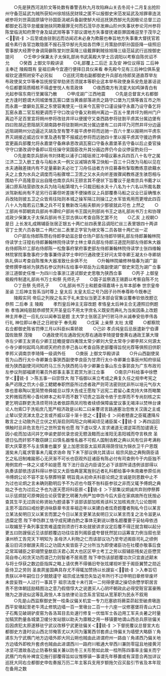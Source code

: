 <!-- { "loadSidebar": true } -->
　　○先是狭西河洮阶文等处数有番警去秋九月攻陷麻山关去冬闰十二月复出抢阶州守备范延武为贼所获知州徐旭括民财赎之匿不以报御史宋范发延武及旭罪章连洮岷参将刘世英固原镇守孙国臣洮岷兵备副使郜大经巡抚狭西郜光先因极论总督三边都御史石茂华怠缓废驰扶同欺蔽罪无何而石茂华亦发麻山阶州失事状参论河州参将陈堂临洮知府萧守身及延武旭等事下部议谓地方失事督抚诸臣罪固难逭至于茂华之＜锍-釒＞后至或由驻劄远而访闻迟未必身为欺蔽也奉旨地方失事重大督抚官若威令素行各官岂敢隐匿不报石茂华郜光先姑各罚俸三月策励供职孙国臣降一级照旧管事郜大经萧守身调简僻陈堂刘世英降三级戴罪剿贼徐旭降三级范延武行巡按御史提问
　　○壬申少保兼太子太保礼部尚书武英殿大学士吕调阳以考察自陈优诏不允
　　○癸酉  上御文华殿讲读
　　○礼部覆上二后迁  主及安  神位议得旨  二后神主奉迁  陵殿既有  皇祖旧典今宜遵行便择日具仪来看  奉先殿今见有三后神位俱系皇祖钦定遵照祔安不必另拟
　　○巡抚河南右副都御史升兵部右侍郎吴道直荐举左布政使吴文华等奉旨抚按官举劾贤否须就本等职业这本举布政使身系安危是甚话说今后都要简质精核不得虚誉悦人有乖政体
　　○夜西南方有流星大如鸡弹青白有光起参宿东南行至翼宿乃散
　　○甲戌湖广江西地震
　　○先是总督宣大右都御史方逢时题谓大同城堡惟瓦窑口堡当黄酋部落进贡之路守口堡为兀慎等酋互市之所而永嘉一堡僻处瓦窑之东使容夷使无一往来今瓦窑守口谨设操守永嘉乃设守备乞将瓦窑永嘉二官互相更调而于守口改设守备又称朔州离边一百五十里井坪为朔州门户离边不足百里宜将朔州参将改驻井坪以便援守又查西路参将驻劄平虏其分属边堡有四曰败胡近恩阻胡灭胡南路参将驻劄朔州其分属边堡有二曰井坪乃河然井坪分边逼近阻胡朔州分边逼近灭胡及至有警不报平虏参将而远驰一百六十里以报朔州平虏东界灭胡接近威远仅半里及遇有警不报威远参将而远驰四十里以报平虏其守援边界俱宜更画兵部覆允将永嘉堡守备麻承恩改调瓦窑口守备永嘉堡革去守备以后止委官操守守口堡改调守备即以现任操守吴国臣改升其分画边界仍今会议停妥酌处归一
　　○先是南京兵部尚书刘体乾以浦子口城垣濒江冲塌议募水兵四百八十名守之属江济二卫入册工食与马船水夫一例又议减锦衣等卫快船一百三十只改为马船以见在水夫通融差拨内有不足量募新夫必壮丁习舟任战者方许应募春秋掣取教练意欲藉水夫之上食为水兵之调度而马船骤增二卫苦之又水夫向听差拨骤闻教练遂生骇怨相与围劫千户高隆意议出自隆也南京兵科王颐言其不便状下旨覆议于是南京兵书戴才以浦口原系陆营欲改水兵为陆马船第增九十只裁旧船水夫十八名为十六名以所裁名数派驾新船尚有不足另行召募但听差拨不便操练议上兵部覆奏马船之议业已妥确惟水兵改陆则彼五卫之众皆焉往陆则本城之操军隔江则操江之水军皆焉用而更增此四百八十人为哉若云已集之兵不可复散新改马船夫额尚少那彼就此可也  上然之
　　○工部尚书郭朝宾兵部尚书谭纶户部尚书王国光刑部尚书王之诰礼部尚书万士和协理戎政少保兼太子太保兵部尚书王崇古俱以考查自陈乞罢不允
　　○乙亥  上视朝○是日  上长发礼成赐辅臣张居正银五十两纻丝四表里吕调阳纻丝三表里银四十两讲官丁士羙六员各银二十两纻丝二表里正字官为继文等二员各银十两纻丝一疋
　　○户部左侍郎陈瓒右侍郎李幼滋总督仓场户部左侍郎毕锵礼部左侍郎兼翰林院侍读学士汪镗右侍郎兼翰林院侍读学士林士章兵部左侍郎汪道昆刑部左侍郎朱大器右侍郎陈炌工部右侍郎陈一松詹事府掌府事吏部左侍郎兼翰林院侍读学士张四维翰林院掌院事詹事府少詹事兼侍读学士申时行通政使王好问太常寺卿王凝太仆寺卿胡执礼俱以考查自陈惟朱大器准致仕余俱不允
　　○升翰林院编修林偕春为湖广副使修撰李维祯为狭西右参议刑科左给事中郑岳为云南副使湖广御史宋范为湖广佥事浙江道御史任惟一为四川佥事浙江道试御史史思敬为狭西佥事
　　○丙子  上御皇极殿传制遣礼部尚书万士和祭  先师孔子
　　○国子监祭酒王锡爵以考察自陈不允
　　○丁丑祭  先师孔子
　　○礼部尚书万士和题查得嘉靖十五年本部奉  世宗皇帝圣谕  三后神主皆系当时尊上  皇太后  太皇太后之号乃因子孙所奉尊称今既奉迁
　　陵殿实同  帝后之列揆之名实于礼未宜似当更正本部会官集议覆奉钦依改题讫恭照  二后奉  主  陵殿
　　孝烈皇后神主无容改题  孝恪皇太后神主合无遵照旧例题称  孝恪渊纯慈懿恭顺赞天开圣皇后不用太字庶名义既安而典礼为当矣因条上改题  神主并奉迁一应礼仪以闻奉旨是题  主大学士张居正护行驸马许从诚奉安伯李伟各行礼  神位即以奉迁之日祔安于  奉先殿
　　○戊寅  上亲祭  太社  太稷
　　○都察院右佥都御史陈省罚俸三月以科臣纠乘轿故
　　○己卯  孝贞纯皇后忌辰遣新宁伯谭国佐致祭  茂陵
　　○通政使司左通政倪光荐右通政李琦提督誊黄右通政王篆大理寺左少卿王友贤右少卿王廷瞻提督四夷馆太常少卿刘大受太常寺少卿李邦义何源太仆寺少卿何起鸣乌昇顺天府府丞李己各以考查自陈吏部覆得旨倪光荐等俱照旧供职李邦义调南京李琦降一级调外任
　　○庚辰  上御文华殿讲读
　　○升山西副使吴哲为山西行太仆寺卿兼佥事狭西副使李良臣为甘肃行太仆寺卿兼佥事辰州知府徐延绶为狭西副使河间知府马三乐为狭西苑马寺少卿兼佥事山东佥事郭良为广东布政司左参议刑部福建司署员外郎事主事王君赏为浙江佥事
　　○南京户科给事中徐懋学＜锍-釒＞陈五事一曰崇惇大  陛下临御以来立考成之典复久任之规申考宪之条严迟限之罚大小臣工鳃鳃奉职然臣所过虑者政严则苛法密则扰非所以培元气存大体也昔皋陶以宽简赞帝舜姬旦以惇大告成王愿陛下远宪二君留心柔克持大体而略繁文矜微瑕而宥小眚纶綍本之和平而不数下切责之旨政令依于忠厚而不专尚刻核之实更乞明诏群吏洗涤烦苛持法者依踪燕凤司牧者续绩保障庙堂议事无竭泽以焚林台谏论人勿索□于洗垢庶几宽严相济政是以和二曰亲謇谔言路通塞治忽攸关汉唐之主或止辇以受流涕太息之言或齐威以容十渐十思之＜锍-釒＞间者戆直之臣辄遭降斥敢言之士动致外迁立伏之机渐启则鸣阳之向稀闻顷见诸臣属＜锍-釒＞再四运回惧触时忌非危言危行之世所宜有也愿  陛下虚以受人言求诸道无谓逆耳而加谴谪无因小疪而加诘问并乞申谕吏部优录忠谠无戆汲黯而出淮阳无恚阳城而夺言秩庶  圣德日弘而奸邪不敢窃肆三曰慎名器惟名器不可假人国制诰敕之典以风有位非考满称职大庆覃恩不与主慎重也曩岁  皇上加恩宫臣太监郑真得荫侄铉为锦衣卫千户恩既渥矣未几辄求管事未几辄求诰命  陛下未下部议俱允其请以  祖宗风励之典狥荫臣请乞之私旧制难踰邪心无厌渐不可长也窃观外廷诸臣有陈必付有司查例今于内臣独不用例宫府一体之义或不如是愿  陛下法行自近内臣请乞必下该部所请违例该部得以执奏该部依违该科得以参驳又大臣恤典寔寓旌别近者礼科都给事中朱南雍参原任尚书傅炯公论不容不宜与祭葬特蒙  明旨竟从初命夫科臣论炯之言诚是则恩数中止不为过也论炯之言未确则勘明后予不为迟也今既不咎科臣参驳之非而又辄予傅炯之典始之予也为过后之予也为遂天愿将科臣原＜锍-釒＞下部集议炯诚共弃则停祭葬以示惩炯犹可原俾因佥论获雪更乞明著为例严加申饬今后大臣在家病故所在抚按必查其生平无过舆论称贤始为题请事下该部该部加核焉该科又加核焉庶几公论既明  主恩不滥四曰戒纷更诗咏繇章书言率祖迩年以来建白者炫奇题覆者狥私今日以某言立某法矣明日又以某言而罢之今日以某言更某法矣明日又以某言而复之法令滋更从违糜定愿  陛下申饬群工恪守成宪建白酌之事体无剿说以徼名题覆要于妥帖毋依违以取媚至于条列事宜势难遥度则须咨行本处就彼讲求议定后覆不得迁就含糊以起分更五曰防謏佞近见该部题覆边功往往首列阁臣盛夸督抚然犹曰运筹宣力例当叙也至涿州桥工告完天下明知为  圣母济人利物之仁而该部议功乃至夸述阁臣司礼之绩例虽沿旧词涉献謏夫周公之功固大矣皆臣子之分所当为即使诸臣功在社稷亦敬事后食之常耳辅臣之职翊赞皇猷启沃君心其大也区区甲士考工之劳以叙辅臣残矣近臣懋赏简自帝心矧贪天功而谓己力则智者不居焉愿  陛下申饬该部题覆功次只宜直述颠末与将士俘获之数边臣指挥之略上请优赉不得循旧夸张炫燿视听至于阁臣翼赞之勋近臣侍卫之劳则  圣衷夙鉴国典具存尤不得辄加赞扬以长謏妄＜锍-釒＞入奉旨切责朕以冲年嗣位日夕兢兢谨守  祖宗成法惟恐失坠近年所行不过申明旧章修举废坏未尝妄戮一人过行一事其于  祖宗法度十未行其一二何得便谓之操切余懋学职居言责不思体朝廷励精图治之意乃假借惇大之说邀买人心阴坏朝政此必得受赃官富豪贿赂为之游说似这等乱政憸人本当依律论治念系言官姑从宽革职为民永不叙用
　　○先是山西监察御史贺一桂条议偏关机宜一专力厄塞欲将蕨菜茆起至破虏墩迤西平安墩起至老牛湾止修筑边墙一百一里墩台二百一十六座一议修塞堡将青山大口子石觜见破胡驴皮窑为各洛耳目去处速行修复一优恤军士各边用工军夫炎暑之时量加犒赏酌量各城堡卫缓分发站银以助夫为廪粮之用一移镇要地谓山西总兵原驻偏关后因虏犯太原遂移驻宁武议改移宁武更驻偏关＜锍-釒＞下督抚覆议总督宣大右都御史方逢时议山西北邻俺答尤以大同为藩篱西邻套虏止恃偏关为墙壁大略繇丫角递东为宁武鴈门地方边墙外即大同云朔也贼由此进谓府州一路由丫角递西乃偏关地方边墙外即枚升套虏也贼由此进谓西川一路府川秪通大举西川兼防零寇且地接黄河冰坚可渡故各边止防春秋偏关兼以防冬三关形势如此故一桂所陈四事率主偏关而宁武鴈门均有补裨宜见施行部覆得旨如议惟移镇一事谓先年移置或有深意合再加详议  巡抚大同右佥都御史申佐奏报万历二年主客兵支用岁额拖欠召买盐引节省及本年现在备用之数
